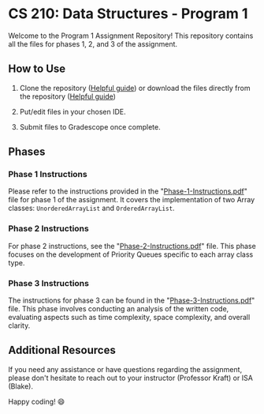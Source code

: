 # CS 210: Data Structures - Program 1

Welcome to the Program 1 Assignment Repository! This repository contains all the files for phases 1, 2, and 3 of the assignment.

## How to Use

1. Clone the repository ([Helpful guide](https://docs.github.com/en/repositories/creating-and-managing-repositories/cloning-a-repository)) or download the files directly from the repository ([Helpful guide](https://zapier.com/blog/how-to-download-from-github/))

2. Put/edit files in your chosen IDE.

3. Submit files to Gradescope once complete.


## Phases

### Phase 1 Instructions
Please refer to the instructions provided in the "[Phase-1-Instructions.pdf](phase-1/instructions/Phase-1-Instructions.pdf)" file for phase 1 of the assignment. It covers the implementation of two Array classes: `UnorderedArrayList` and `OrderedArrayList`.

### Phase 2 Instructions
For phase 2 instructions, see the "[Phase-2-Instructions.pdf](phase-2/instructions/Phase-2-Instructions.pdf)" file. This phase focuses on the development of Priority Queues specific to each array class type.

### Phase 3 Instructions
The instructions for phase 3 can be found in the "[Phase-3-Instructions.pdf](phase-3/instructions/Phase-3-Instructions.pdf)" file. This phase involves conducting an analysis of the written code, evaluating aspects such as time complexity, space complexity, and overall clarity.

## Additional Resources
If you need any assistance or have questions regarding the assignment, please don't hesitate to reach out to your instructor (Professor Kraft) or ISA (Blake).

Happy coding! 😄

